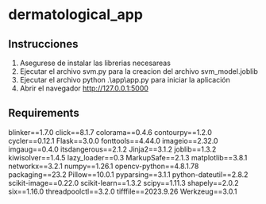 # dermatological_app
## Instrucciones
1. Asegurese de instalar las librerias necesareas
2. Ejecutar el archivo svm.py para la creacion del archivo svm_model.joblib
3. Ejecutar el archivo python .\app\app.py para iniciar la aplicación
4. Abrir el navegador http://127.0.0.1:5000

## Requirements
blinker==1.7.0
click==8.1.7
colorama==0.4.6
contourpy==1.2.0
cycler==0.12.1
Flask==3.0.0
fonttools==4.44.0
imageio==2.32.0
imgaug==0.4.0
itsdangerous==2.1.2
Jinja2==3.1.2
joblib==1.3.2
kiwisolver==1.4.5
lazy_loader==0.3
MarkupSafe==2.1.3
matplotlib==3.8.1
networkx==3.2.1
numpy==1.26.1
opencv-python==4.8.1.78
packaging==23.2
Pillow==10.0.1
pyparsing==3.1.1
python-dateutil==2.8.2
scikit-image==0.22.0
scikit-learn==1.3.2
scipy==1.11.3
shapely==2.0.2
six==1.16.0
threadpoolctl==3.2.0
tifffile==2023.9.26
Werkzeug==3.0.1
